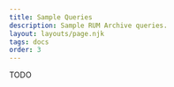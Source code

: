 ```yaml
---
title: Sample Queries
description: Sample RUM Archive queries.
layout: layouts/page.njk
tags: docs
order: 3
---
```


TODO
